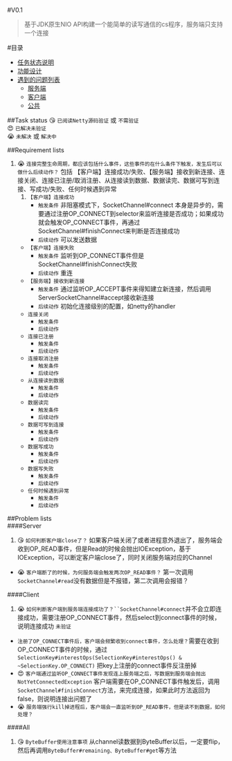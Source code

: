 #V0.1
>基于JDK原生NIO API构建一个能简单的读写通信的cs程序，服务端只支持一个连接

#目录
* [任务状态说明](#task-status)
* [功能设计](#requirement-lists)
* [遇到的问题列表](#problem-lists)   
	* [服务端](#server)  
	* [客户端](#client)  
	* [公共](#all)  
	
##Task status
:kissing_heart: `已阅读Netty源码验证` 或 `不需验证`  
:heart_eyes: `已解决未验证`  
:sob: `未解决` 或 `解决中`   

##Requirement lists
1. :sob: `连接完整生命周期，都应该包括什么事件，这些事件的在什么条件下触发，发生后可以做什么后续动作？` 包括 【客户端】连接成功/失败、【服务端】接收到新连接、连接关闭、连接已注册/取消注册、从连接读到数据、数据读完、数据可写到连接、写成功/失败、任何时候遇到异常  
	1. `【客户端】连接成功`   
		* `触发条件` 非阻塞模式下，SocketChannel#connect 本身是异步的，需要通过注册OP_CONNECT到selector来监听连接是否成功；如果成功就会触发OP_CONNECT事件，再通过SocketChannel#finishConnect来判断是否连接成功     
		* `后续动作` 可以发送数据     
	* `【客户端】连接失败`  
		* `触发条件` 监听到OP_CONNECT事件但是SocketChannel#finishConnect失败  
		* `后续动作` 重连  
	* `【服务端】接收到新连接`
		* `触发条件` 通过监听OP_ACCEPT事件来得知建立新连接，然后调用ServerSocketChannel#accept接收新连接  
		* `后续动作` 初始化连接级别的配置，如netty的handler    
	* `连接关闭`  
		* `触发条件`       
		* `后续动作`      
	* `连接已注册`
		* `触发条件`       
		* `后续动作`        
	* `连接取消注册`  
		* `触发条件`       
		* `后续动作`      
	* `从连接读到数据`  
		* `触发条件`       
		* `后续动作`      
	* `数据读完`  
		* `触发条件`       
		* `后续动作`      
	* `数据可写到连接`  
		* `触发条件`       
		* `后续动作`      
	* `数据写成功`  
		* `触发条件`       
		* `后续动作`      
	* `数据写失败`  
		* `触发条件`       
		* `后续动作`      
	* `任何时候遇到异常`  
		* `触发条件`       
		* `后续动作`      
	
##Problem lists  
####Server  
1. :kissing_heart: `如何判断客户端close了？` 如果客户端关闭了或者进程意外退出了，服务端会收到OP_READ事件，但是Read的时候会抛出IOException，基于IOException，可以断定客户端close了，同时关闭服务端对应的Channel  
*  :sob: `客户端断了的时候，为何服务端会触发两次OP_READ事件？` 第一次调用`SocketChannel#read`没有数据但是不报错，第二次调用会报错？  

####Client  
1. :sob: `如何判断客户端到服务端连接成功了？``SocketChannel#connect`并不会立即连接成功，需要注册OP_CONNECT事件，然后select到connect事件的时候，说明连接成功 `未验证`  
* `注册了OP_CONNECT事件后，客户端会频繁收到connect事件，怎么处理？`需要在收到OP_CONNECT事件的时候，通过`SelectionKey#interestOps(SelectionKey#interestOps() & ~SelectionKey.OP_CONNECT)` 把key上注册的connect事件反注册掉   
* :heart_eyes: `客户端通过监听OP_CONNECT事件发现连上服务端之后，写数据到服务端会抛出NotYetConnectedException` 客户端需要在OP_CONNECT事件触发后，调用`SocketChannel#finishConnect`方法，来完成连接，如果此时方法返回为false，则说明连接出问题了   
* :sob: `服务端强行kill掉进程后，客户端会一直监听到OP_READ事件，但是读不到数据，如何处理？`
	
####All  
1. :kissing_heart: `ByteBuffer使用注意事项` 从channel读数据到ByteBuffer以后，一定要flip，然后再调用`ByteBuffer#remaining、ByteBuffer#get`等方法

